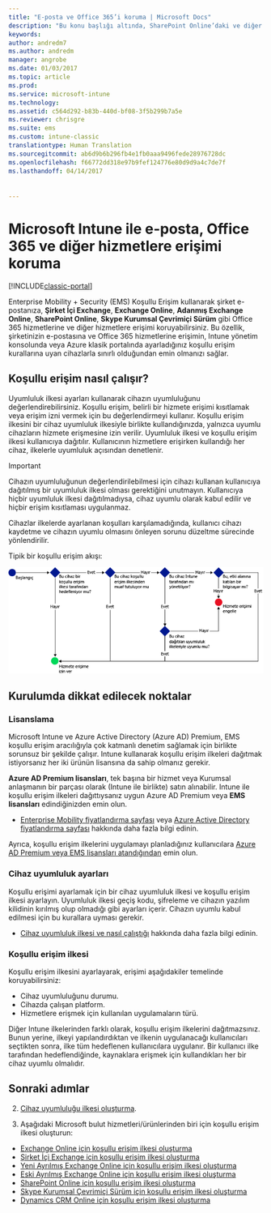 ```yaml
---
title: "E-posta ve Office 365’i koruma | Microsoft Docs"
description: "Bu konu başlığı altında, SharePoint Online’daki ve diğer hizmetlerdeki şirket e-postasına ve şirket verilerine yalnızca uyumlu cihazların erişmesine izin vermek için koşullu erişimi nasıl kullanabileceğiniz açıklanır."
keywords: 
author: andredm7
ms.author: andredm
manager: angrobe
ms.date: 01/03/2017
ms.topic: article
ms.prod: 
ms.service: microsoft-intune
ms.technology: 
ms.assetid: c564d292-b83b-440d-bf08-3f5b299b7a5e
ms.reviewer: chrisgre
ms.suite: ems
ms.custom: intune-classic
translationtype: Human Translation
ms.sourcegitcommit: ab6d9b6b296fb4e1fb0aaa9496fede28976728dc
ms.openlocfilehash: f66772dd318e97b9fef124776e80d9d9a4c7de7f
ms.lasthandoff: 04/14/2017


---
```


# <a name="protect-access-to-email-office-365-and-other-services-with-microsoft-intune"></a>Microsoft Intune ile e-posta, Office 365 ve diğer hizmetlere erişimi koruma

[!INCLUDE[classic-portal](../includes/classic-portal.md)]

Enterprise Mobility + Security (EMS) Koşullu Erişim kullanarak şirket e-postanıza, **Şirket İçi Exchange**, **Exchange Online**, **Adanmış Exchange Online**, **SharePoint Online**, **Skype Kurumsal Çevrimiçi Sürüm** gibi Office 365 hizmetlerine ve diğer hizmetlere erişimi koruyabilirsiniz. Bu özellik, şirketinizin e-postasına ve Office 365 hizmetlerine erişimin, Intune yönetim konsolunda veya Azure klasik portalında ayarladığınız koşullu erişim kurallarına uyan cihazlarla sınırlı olduğundan emin olmanızı sağlar.
## <a name="how-does-conditional-access-work"></a>Koşullu erişim nasıl çalışır?
Uyumluluk ilkesi ayarları kullanarak cihazın uyumluluğunu değerlendirebilirsiniz. Koşullu erişim, belirli bir hizmete erişimi kısıtlamak veya erişim izni vermek için bu değerlendirmeyi kullanır. Koşullu erişim ilkesini bir cihaz uyumluluk ilkesiyle birlikte kullandığınızda, yalnızca uyumlu cihazların hizmete erişmesine izin verilir. Uyumluluk ilkesi ve koşullu erişim ilkesi kullanıcıya dağıtılır. Kullanıcının hizmetlere erişirken kullandığı her cihaz, ilkelerle uyumluluk açısından denetlenir.

> [!IMPORTANT]
> Cihazın uyumluluğunun değerlendirilebilmesi için cihazı kullanan kullanıcıya dağıtılmış bir uyumluluk ilkesi olması gerektiğini unutmayın.
> Kullanıcıya hiçbir uyumluluk ilkesi dağıtılmadıysa, cihaz uyumlu olarak kabul edilir ve hiçbir erişim kısıtlaması uygulanmaz.

Cihazlar ilkelerde ayarlanan koşulları karşılamadığında, kullanıcı cihazı kaydetme ve cihazın uyumlu olmasını önleyen sorunu düzeltme sürecinde yönlendirilir.

Tipik bir koşullu erişim akışı:

![Şemada, bir cihazın hizmete erişimine izin verilmesini veya bu erişimin engellenmesini belirlemek için kullanılan karar noktaları gösterilmektedir](../media/ConditionalAccess4.png)

## <a name="setup-considerations"></a>Kurulumda dikkat edilecek noktalar

### <a name="licensing"></a>Lisanslama

Microsoft Intune ve Azure Active Directory (Azure AD) Premium, EMS koşullu erişim aracılığıyla çok katmanlı denetim sağlamak için birlikte sorunsuz bir şekilde çalışır. Intune kullanarak koşullu erişim ilkeleri dağıtmak istiyorsanız her iki ürünün lisansına da sahip olmanız gerekir.

**Azure AD Premium lisansları**, tek başına bir hizmet veya Kurumsal anlaşmanın bir parçası olarak (Intune ile birlikte) satın alınabilir. Intune ile koşullu erişim ilkeleri dağıttıysanız uygun Azure AD Premium veya **EMS lisansları** edindiğinizden emin olun.

- [Enterprise Mobility fiyatlandırma sayfası](https://www.microsoft.com/cloud-platform/enterprise-mobility-pricing) veya [Azure Active Directory fiyatlandırma sayfası](https://azure.microsoft.com/pricing/details/active-directory/) hakkında daha fazla bilgi edinin.

Ayrıca, koşullu erişim ilkelerini uygulamayı planladığınız kullanıcılara [Azure AD Premium veya EMS lisansları atandığından](/Intune/get-started/start-with-a-paid-subscription-to-microsoft-intune-step-4.md) emin olun.

### <a name="device-compliance-settings"></a>Cihaz uyumluluk ayarları

Koşullu erişimi ayarlamak için bir cihaz uyumluluk ilkesi ve koşullu erişim ilkesi ayarlayın. Uyumluluk ilkesi geçiş kodu, şifreleme ve cihazın yazılım kilidinin kırılmış olup olmadığı gibi ayarları içerir. Cihazın uyumlu kabul edilmesi için bu kurallara uyması gerekir.

- [Cihaz uyumluluk ilkesi ve nasıl çalıştığı](introduction-to-device-compliance-policies-in-microsoft-intune.md) hakkında daha fazla bilgi edinin.

### <a name="conditional-access-policy"></a>Koşullu erişim ilkesi

Koşullu erişim ilkesini ayarlayarak, erişimi aşağıdakiler temelinde koruyabilirsiniz:
- Cihaz uyumluluğunu durumu.
- Cihazda çalışan platform.
- Hizmetlere erişmek için kullanılan uygulamaların türü.

Diğer Intune ilkelerinden farklı olarak, koşullu erişim ilkelerini dağıtmazsınız. Bunun yerine, ilkeyi yapılandırdıktan ve ilkenin uygulanacağı kullanıcıları seçtikten sonra, ilke tüm hedeflenen kullanıcılara uygulanır. Bir kullanıcı ilke tarafından hedeflendiğinde, kaynaklara erişmek için kullandıkları her bir cihaz uyumlu olmalıdır.


## <a name="next-steps"></a>Sonraki adımlar


2. [Cihaz uyumluluğu ilkesi oluşturma](create-a-device-compliance-policy-in-microsoft-intune.md).

2.  Aşağıdaki Microsoft bulut hizmetleri/ürünlerinden biri için koşullu erişim ilkesi oluşturun:

  - [Exchange Online için koşullu erişim ilkesi oluşturma](restrict-access-to-exchange-online-with-microsoft-intune.md)
  - [Şirket İçi Exchange için koşullu erişim ilkesi oluşturma](restrict-access-to-exchange-onpremises-with-microsoft-intune.md)
  - [Yeni Ayrılmış Exchange Online için koşullu erişim ilkesi oluşturma](restrict-access-to-exchange-online-with-microsoft-intune.md)
  - [Eski Ayrılmış Exchange Online için koşullu erişim ilkesi oluşturma](restrict-access-to-exchange-onpremises-with-microsoft-intune.md)
  - [SharePoint Online için koşullu erişim ilkesi oluşturma](restrict-access-to-sharepoint-online-with-microsoft-intune.md)
  - [Skype Kurumsal Çevrimiçi Sürüm için koşullu erişim ilkesi oluşturma](restrict-access-to-skype-for-business-online-with-microsoft-intune.md)
  - [Dynamics CRM Online için koşullu erişim ilkesi oluşturma](restrict-access-to-dynamics-crm-online-with-microsoft-intune.md)


